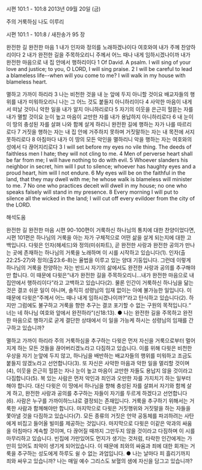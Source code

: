 시편 101:1 - 101:8 
2013년 09월 20일 (금)

주의 거룩하심 나도 이루리



시편 101:1 - 101:8 / 새찬송가 95 장


완전한 길 완전한 마음
1 내가 인자와 정의를 노래하겠나이다 여호와여 내가 주께 찬양하리이다 2 내가 완전한 길을 주목하오리니 주께서 어느 때나 내게 임하시겠나이까 내가 완전한 마음으로 내 집 안에서 행하리이다
1 Of David. A psalm. I will sing of your love and justice; to you, O LORD, I will sing praise. 2 I will be careful to lead a blameless life--when will you come to me? I will walk in my house with blameless heart.

멸하고 가까이 하리라
3 나는 비천한 것을 내 눈 앞에 두지 아니할 것이요 배교자들의 행위를 내가 미워하오리니 나는 그 어느 것도 붙들지 아니하리이다 4 사악한 마음이 내게서 떠날 것이니 악한 일을 내가 알지 아니하리로다 5 자기의 이웃을 은근히 헐뜯는 자를 내가 멸할 것이요 눈이 높고 마음이 교만한 자를 내가 용납하지 아니하리로다 6 내 눈이 이 땅의 충성된 자를 살펴 나와 함께 살게 하리니 완전한 길에 행하는 자가 나를 따르리로다 7 거짓을 행하는 자는 내 집 안에 거주하지 못하며 거짓말하는 자는 내 목전에 서지 못하리로다 8 아침마다 내가 이 땅의 모든 악인을 멸하리니 악을 행하는 자는 여호와의 성에서 다 끊어지리로다
3 I will set before my eyes no vile thing. The deeds of faithless men I hate; they will not cling to me. 4 Men of perverse heart shall be far from me; I will have nothing to do with evil. 5 Whoever slanders his neighbor in secret, him will I put to silence; whoever has haughty eyes and a proud heart, him will I not endure. 6 My eyes will be on the faithful in the land, that they may dwell with me; he whose walk is blameless will minister to me. 7 No one who practices deceit will dwell in my house; no one who speaks falsely will stand in my presence. 8 Every morning I will put to silence all the wicked in the land; I will cut off every evildoer from the city of the LORD.

해석도움





완전한 길 완전한 마음 
시편 90-100편이 거룩하신 하나님의 통치에 대한 찬양이었다면, 시편 101편은 하나님의 거룩을 아는 자가 구체적으로 어떤 삶을 살게 되는지에 대한 고백입니다. 다윗은 인자(헤세드)와 정의(미쉬파트), 곧 완전한 사랑과 완전한 공의가 만나는 곳에 존재하는 하나님의 거룩을 노래하며 이 시를 시작하고 있습니다(1). 인자(출 22:25-27)와 정의(출23:6-8)는 율법을 이루고 있는 양대 기둥입니다. 그런데 이렇게 하나님의 거룩을 찬양하는 자는 반드시 자기의 삶에서도 완전한 사랑과 공의를 추구해야만 합니다. 이 때문에 다윗은“내가 완전한 길을 주목하오리니...내가 완전한 마음으로 내 집안에서 행하리이다”라고 고백하고 있습니다(2). 물론 인간이 거룩하신 하나님을 닮는 것은 결코 쉬운 일이 아니며, 솔직히 성령님의 임재 없이는 아예 불가능한 일입니다. 이 때문에 다윗은“주께서 어느 때나 내게 임하시겠나이까?”라고 탄식하고 있습니다(2). 하지만 그럼에도 불구하고 거룩을 향한 추구는 결코 포기할 수 없는 구원의 목적입니다.“ 너는 네 하나님 여호와 앞에서 완전하라”(신18:13).
● 나는 완전한 길을 주목하고 완전한 마음으로 행하기로 굳게 결단한 상태에서 이 일을 가능케 하시는 성령님의 임재를 간구하고 있습니까?

멸하고 가까이 하리라 
주의 거룩하심을 추구하는 다윗은 먼저 자신을 거룩으로부터 멀어지게 하는 모든 것들을 끊어버리겠노라고 다짐하고 있습니다. 이를 위해 다윗은 비천한 우상을 자기 눈앞에 두지 않고, 하나님을 배반하는 배교자들의 행위를 미워하고 조금도 붙들지 않겠노라고 선언합니다(3). 또 자신은 사악한 마음과 악한 일을 멀리할 것이며(4), 이웃을 은근히 헐뜯는 자나 눈이 높고 마음이 교만한 자들도 용납지 않을 것이라고 다짐합니다(5). 복 있는 사람은 먼저 악인과 죄인과 오만한 자를 가지치기 하는 일부터 해야 합니다. 대신 다윗은 이 땅에서 하나님을 향해 충성된 자를 살펴서 자기와 함께 살게 하고, 완전한 사랑과 공의를 추구하는 자들이 자기를 두르게 하겠다고 선언합니다(6). 사람은 누구를 가까이하느냐로 결정되는 존재입니다. 거룩을 추구하기 위해서는 거룩한 사람과 함께해야만 합니다. 마지막으로 다윗은 거짓행위와 거짓말을 하는 자들을 쫓아낼 것을 다짐하고 있습니다(7). 모든 종류의 거짓은 언약 공동체를 파괴하려는 사탄에게 비집고 들어올 빌미를 제공하는 것입니다. 마지막으로 다윗은 이같은 악과의 싸움을 아침마다 계속할 것이며, 다 끊어질 때까지 그만두지 않을 것이라고 다짐하며 이 시를 마무리하고 있습니다. 빈집에 가만있어도 먼지가 생기는 것처럼, 타락한 인간에게는 가만히 있어도 죄악이 생기게 되어있습니다. 이 때문에 죄와의 싸움과 죄에 대한 회개는 거룩을 추구하는 성도에게 하루도 쉴 수 없는 과업입니다.
● 나는 날마다 피 흘리기까지 죄와 싸우고 있습니까? 나는 매일 예수 그리스도 보혈의 샘에 자신을 담그고 있습니까?